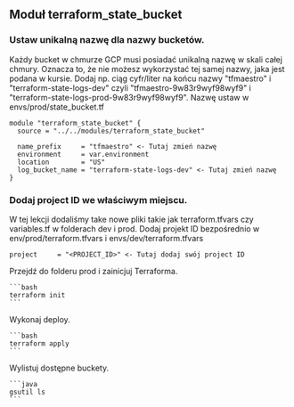 ## Moduł terraform_state_bucket

### Ustaw unikalną nazwę dla nazwy bucketów.

Każdy bucket w chmurze GCP musi posiadać unikalną nazwę w skali całej chmury. Oznacza to, że nie możesz wykorzystać tej samej nazwy, jaka jest podana w kursie. Dodaj np. ciąg cyfr/liter na końcu nazwy "tfmaestro" i "terraform-state-logs-dev" czyli "tfmaestro-9w83r9wyf98wyf9" i "terraform-state-logs-prod-9w83r9wyf98wyf9". Nazwę ustaw w envs/prod/state_bucket.tf

```
module "terraform_state_bucket" {
  source = "../../modules/terraform_state_bucket"

  name_prefix     = "tfmaestro" <- Tutaj zmień nazwę
  environment     = var.environment
  location        = "US"
  log_bucket_name = "terraform-state-logs-dev" <- Tutaj zmień nazwę
}
```
### Dodaj project ID we właściwym miejscu.

W tej lekcji dodaliśmy take nowe pliki takie jak terraform.tfvars czy variables.tf w folderach dev i prod.
Dodaj projekt ID bezpośrednio w env/prod/terraform.tfvars i envs/dev/terraform.tfvars

```
project     = "<PROJECT_ID>" <- Tutaj dodaj swój project ID
```

Przejdź do folderu prod i zainicjuj Terraforma.
    
    ```bash
    terraform init
    ```
    
Wykonaj deploy.
    
    ```bash
    terraform apply
    ```
    
Wylistuj dostępne buckety.
    
    ```java
    gsutil ls
    ```

